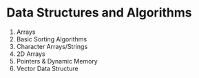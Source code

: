 # Data Structures and Algorithms

01. Arrays
02. Basic Sorting Algorithms
03. Character Arrays/Strings
04. 2D Arrays
05. Pointers & Dynamic Memory
06. Vector Data Structure